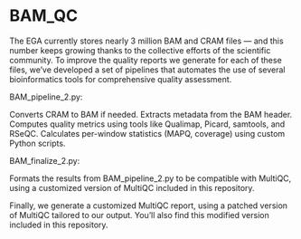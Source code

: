 # BAM_QC

The EGA currently stores nearly 3 million BAM and CRAM files — and this number keeps growing thanks to the collective efforts of the scientific community. To improve the quality reports we generate for each of these files, we’ve developed a set of pipelines that automates the use of several bioinformatics tools for comprehensive quality assessment.

BAM_pipeline_2.py:

Converts CRAM to BAM if needed.
Extracts metadata from the BAM header.
Computes quality metrics using tools like Qualimap, Picard, samtools, and RSeQC.
Calculates per-window statistics (MAPQ, coverage) using custom Python scripts.


BAM_finalize_2.py: 

Formats the results from BAM_pipeline_2.py to be compatible with MultiQC, using a customized version of MultiQC included in this repository.

Finally, we generate a customized MultiQC report, using a patched version of MultiQC tailored to our output. You’ll also find this modified version included in this repository.

